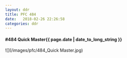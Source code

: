 ```yaml
---
layout: ddr
title: PFC 484
date:   2018-02-26 22:26:58
categories: ddr
---
```


#### **#484** Quick Master<span class="pull-right">{{ page.date | date_to_long_string }}</span>
![](/images/pfc/484_Quick Master.jpg)
